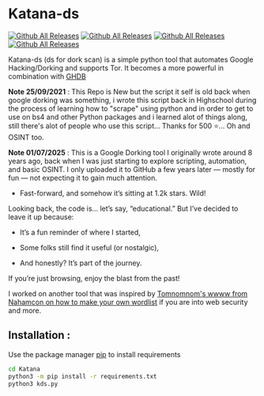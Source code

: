 # Katana-ds
[![Github All Releases](https://img.shields.io/badge/Katana--ds-version%201.5.3-red)]()
[![Github All Releases](https://img.shields.io/badge/support-python%203.7%2F3.8%20%2B-brightgreen)]()
[![Github All Releases](https://img.shields.io/badge/platform-windows%20%7C%20linux-lightgrey)]()
[![Github All Releases](https://img.shields.io/twitter/follow/TebbaaX)]()

Katana-ds (ds for dork scan) is a simple python tool that automates Google Hacking/Dorking and supports Tor.
It becomes a more powerful in combination with [GHDB](https://www.exploit-db.com/google-hacking-database)

**Note 25/09/2021** : This Repo is New but the script it self is old back when google dorking was something, i wrote this script back in Highschool during the process of learning how to "scrape" using python and in order to get to use on bs4 and other Python packages and i learned alot of things along, still there's alot of people who use this script... Thanks for 500 ⭐... Oh and OSINT too.


**Note 01/07/2025** : This is a Google Dorking tool I originally wrote around 8 years ago, back when I was just starting to explore scripting, automation, and basic OSINT. I only uploaded it to GitHub a few years later — mostly for fun — not expecting it to gain much attention.

- Fast-forward, and somehow it’s sitting at 1.2k stars. Wild!

Looking back, the code is… let’s say, “educational.” But I’ve decided to leave it up because:

 - It’s a fun reminder of where I started,

- Some folks still find it useful (or nostalgic),

- And honestly? It’s part of the journey.

If you’re just browsing, enjoy the blast from the past! 

I worked on another tool that was inspired by [Tomnomnom's wwww from Nahamcon on how to make your own wordlist](https://tomnomnom.com/talks/wwwww.pdf) if you are into web security and more.

## Installation :

Use the package manager [pip](https://pip.pypa.io/en/stable/) to install requirements

```bash
cd Katana
python3 -m pip install -r requirements.txt
python3 kds.py
```